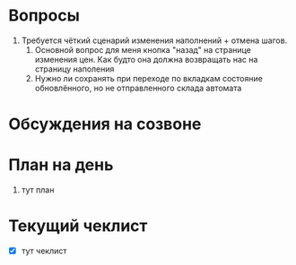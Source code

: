 # Вопросы
1. Требуется чёткий сценарий изменения наполнений + отмена шагов.
	1. Основной вопрос для меня кнопка "назад" на странице изменения цен. Как будто она должна возвращать нас на страницу наполения
	2. Нужно ли сохранять при переходе по вкладкам состояние обновлённого, но не отправленного склада автомата

# Обсуждения на созвоне

# План на день
1. тут план
# Текущий чеклист 
- [x] тут чеклист
